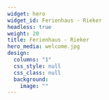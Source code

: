 ```yaml
---
widget: hero
widget_id: Ferienhaus - Rieker
headless: true
weight: 20
title: Ferienhaus - Rieker
hero_media: welcome.jpg
design:
  columns: "1"
  css_style: null
  css_class: null
  background:
    image: ""
---
```

